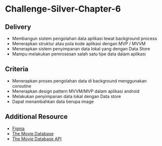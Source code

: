# Challenge-Silver-Chapter-6

## Delivery
- Membangun sistem pengolahan data aplikasi lewat background process
- Menerapkan struktur atau pola kode aplikasi dengan MVP / MVVM
- Menerapkan sistem penyimpanan data lokal yang dengan Data Store 
- Mampu melakukan pemrosesan salah satu tipe data dalam aplikasi

## Criteria
- Menerapkan proses pengolahan data di background menggunakan coroutine
- Menerapkan design pattern MVVM/MVP dalam aplikasi android
- Melakukan penyimpanan data lokal dengan Data store
- Dapat menambahkan data berupa image

## Additional Resource
- [Figma][0]
- [The Movie Database][1]
- [The Movie Database API][2]

[0]: https://www.figma.com/file/hzrgBM5XTglqFSPrZCSuop/%5BKM-ANDROID%5D-Challenge-5?node-id=0%3A1
[1]: https://www.themoviedb.org/
[2]: https://developers.themoviedb.org/3/getting-started/introduction


